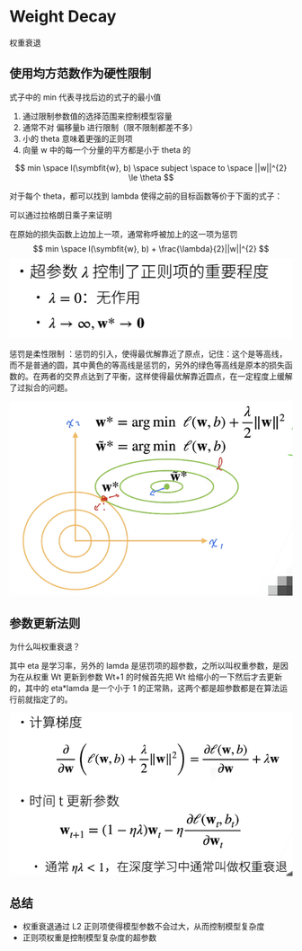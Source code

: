 # Weight Decay

权重衰退



## 使用均方范数作为硬性限制

式子中的 min 代表寻找后边的式子的最小值

1. 通过限制参数值的选择范围来控制模型容量
2. 通常不对 偏移量b 进行限制（限不限制都差不多）
3. 小的 theta 意味着更强的正则项
4. 向量 w 中的每一个分量的平方都是小于 theta 的

$$
min \space l(\symbfit{w}, b) \space subject \space to \space ||w||^{2} \le \theta
$$

对于每个 theta，都可以找到 lambda 使得之前的目标函数等价于下面的式子：

可以通过拉格朗日乘子来证明

在原始的损失函数上边加上一项，通常称呼被加上的这一项为惩罚
$$
min \space l(\symbfit{w}, b) + \frac{\lambda}{2}||w||^{2}
$$
![image-20220521232849778](12-Weight-Decay.assets/image-20220521232849778.png)



惩罚是柔性限制 ：惩罚的引入，使得最优解靠近了原点，记住：这个是等高线，而不是普通的圆，其中黄色的等高线是惩罚的，另外的绿色等高线是原本的损失函数的。在两者的交界点达到了平衡，这样使得最优解靠近圆点，在一定程度上缓解了过拟合的问题。

![image-20220521233844467](12-Weight-Decay.assets/image-20220521233844467.png)



## 参数更新法则

为什么叫权重衰退？

其中 eta 是学习率，另外的 lamda 是惩罚项的超参数，之所以叫权重参数，是因为在从权重 Wt 更新到参数 Wt+1 的时候首先把 Wt 给缩小的一下然后才去更新的，其中的 eta*lamda 是一个小于 1 的正常熟，这两个都是超参数都是在算法运行前就指定了的。

![image-20220521234344744](12-Weight-Decay.assets/image-20220521234344744.png)



## 总结

- 权重衰退通过 L2 正则项使得模型参数不会过大，从而控制模型复杂度
- 正则项权重是控制模型复杂度的超参数